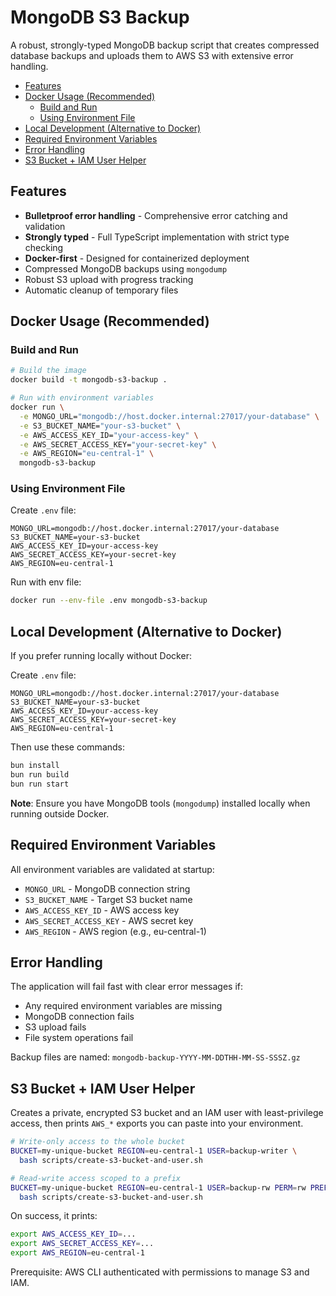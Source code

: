 # MongoDB S3 Backup

A robust, strongly-typed MongoDB backup script that creates compressed database backups and uploads them to AWS S3 with extensive error handling.

- [Features](#features)
- [Docker Usage (Recommended)](#docker-usage-recommended)
  - [Build and Run](#build-and-run)
  - [Using Environment File](#using-environment-file)
- [Local Development (Alternative to Docker)](#local-development-alternative-to-docker)
- [Required Environment Variables](#required-environment-variables)
- [Error Handling](#error-handling)
- [S3 Bucket + IAM User Helper](#s3-bucket--iam-user-helper)

## Features

- **Bulletproof error handling** - Comprehensive error catching and validation
- **Strongly typed** - Full TypeScript implementation with strict type checking
- **Docker-first** - Designed for containerized deployment
- Compressed MongoDB backups using `mongodump`
- Robust S3 upload with progress tracking
- Automatic cleanup of temporary files


## Docker Usage (Recommended)

### Build and Run

```bash
# Build the image
docker build -t mongodb-s3-backup .

# Run with environment variables
docker run \
  -e MONGO_URL="mongodb://host.docker.internal:27017/your-database" \
  -e S3_BUCKET_NAME="your-s3-bucket" \
  -e AWS_ACCESS_KEY_ID="your-access-key" \
  -e AWS_SECRET_ACCESS_KEY="your-secret-key" \
  -e AWS_REGION="eu-central-1" \
  mongodb-s3-backup
```

### Using Environment File

Create `.env` file:

```env
MONGO_URL=mongodb://host.docker.internal:27017/your-database
S3_BUCKET_NAME=your-s3-bucket
AWS_ACCESS_KEY_ID=your-access-key
AWS_SECRET_ACCESS_KEY=your-secret-key
AWS_REGION=eu-central-1
```

Run with env file:
```bash
docker run --env-file .env mongodb-s3-backup
```

## Local Development (Alternative to Docker)

If you prefer running locally without Docker:

Create `.env` file:

```env
MONGO_URL=mongodb://host.docker.internal:27017/your-database
S3_BUCKET_NAME=your-s3-bucket
AWS_ACCESS_KEY_ID=your-access-key
AWS_SECRET_ACCESS_KEY=your-secret-key
AWS_REGION=eu-central-1
```

Then use these commands:

```bash
bun install
bun run build
bun run start
```

**Note**: Ensure you have MongoDB tools (`mongodump`) installed locally when running outside Docker.

## Required Environment Variables

All environment variables are validated at startup:

- `MONGO_URL` - MongoDB connection string
- `S3_BUCKET_NAME` - Target S3 bucket name
- `AWS_ACCESS_KEY_ID` - AWS access key
- `AWS_SECRET_ACCESS_KEY` - AWS secret key
- `AWS_REGION` - AWS region (e.g., eu-central-1)

## Error Handling

The application will fail fast with clear error messages if:

- Any required environment variables are missing
- MongoDB connection fails
- S3 upload fails
- File system operations fail

Backup files are named: `mongodb-backup-YYYY-MM-DDTHH-MM-SS-SSSZ.gz`

## S3 Bucket + IAM User Helper

Creates a private, encrypted S3 bucket and an IAM user with least-privilege access, then prints `AWS_*` exports you can paste into your environment.

```bash
# Write-only access to the whole bucket
BUCKET=my-unique-bucket REGION=eu-central-1 USER=backup-writer \
  bash scripts/create-s3-bucket-and-user.sh

# Read-write access scoped to a prefix
BUCKET=my-unique-bucket REGION=eu-central-1 USER=backup-rw PERM=rw PREFIX=inbox/ \
  bash scripts/create-s3-bucket-and-user.sh
```

On success, it prints:

```bash
export AWS_ACCESS_KEY_ID=...
export AWS_SECRET_ACCESS_KEY=...
export AWS_REGION=eu-central-1
```

Prerequisite: AWS CLI authenticated with permissions to manage S3 and IAM.
